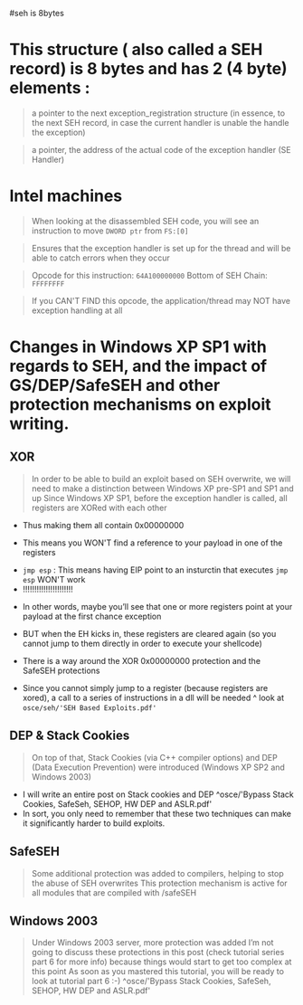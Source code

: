 

#seh is 8bytes

# This structure ( also called a SEH record) is 8 bytes and has 2 (4 byte) elements :
> a pointer to the next exception_registration structure
  (in essence, to the next SEH record, in case the current handler
  is unable the handle the exception)

> a pointer,  the address of the actual code of the exception handler
  (SE Handler)


# Intel machines
> When looking at the disassembled SEH code, you will see an
  instruction to move `DWORD ptr` from `FS:[0]`

> Ensures that the exception handler is set up for the thread and will be able to catch errors when they occur

> Opcode for this instruction: `64A100000000`
> Bottom of SEH Chain: `FFFFFFFF`

> If you CAN'T FIND this opcode, the application/thread may
  NOT have exception handling at all


# Changes in Windows XP SP1 with regards to SEH, and the impact of GS/DEP/SafeSEH and other protection mechanisms on exploit writing.

## XOR
> In order to be able to build an exploit based on SEH overwrite, we will need to make a distinction between Windows XP pre-SP1 and SP1 and up
> Since Windows XP SP1, before the exception handler is called, all registers are XORed with each other
 + Thus making them all contain 0x00000000

 + This means you WON'T find a reference to your payload in one of the registers
  - `jmp esp` : This means having EIP point to an insturctin that executes `jmp esp` WON'T work
  - !!!!!!!!!!!!!!!!!!!!!!

 + In other words, maybe you’ll see that one or more registers point at your payload at the first chance exception
  - BUT when the EH kicks in, these registers are cleared again 
    (so you cannot jump to them directly in order to execute your shellcode)

 + There is a way around the XOR 0x00000000 protection and the SafeSEH protections
  - Since you cannot simply jump to a register (because registers are xored), a call to a series of instructions in a dll will be needed
     ^ look at `osce/seh/'SEH Based Exploits.pdf'`


## DEP & Stack Cookies

> On top of that, Stack Cookies (via C++ compiler options) and DEP (Data Execution Prevention) were introduced (Windows XP SP2 and Windows 2003)
 + I will write an entire post on Stack cookies and DEP
   ^osce/'Bypass Stack Cookies, SafeSeh, SEHOP, HW DEP and ASLR.pdf'
 + In sort, you only need to remember that these two techniques can make it significantly harder to build exploits.


## SafeSEH
> Some additional protection was added to compilers, helping to stop the abuse of SEH overwrites
> This protection mechanism is active for all modules that are compiled with /safeSEH


## Windows 2003
> Under Windows 2003 server, more protection was added
> I’m not going to discuss these protections in this post (check tutorial series part 6 for more info)
> because things would start to get too complex at this point
> As soon as you mastered this tutorial, you will be ready to look at tutorial part 6 :-)
   ^osce/'Bypass Stack Cookies, SafeSeh, SEHOP, HW DEP and ASLR.pdf'


